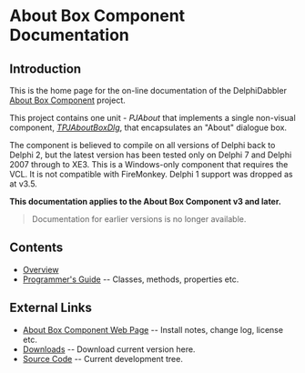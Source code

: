 # About Box Component Documentation

## Introduction

This is the home page for the on-line documentation of the DelphiDabbler [About Box Component](https://delphidabbler.com/software/aboutbox) project.

This project contains one unit - _PJAbout_ that implements a single non-visual component, [_TPJAboutBoxDlg_](./AboutBox/API/TPJAboutBoxDlg.md), that encapsulates an "About" dialogue box.

The component is believed to compile on all versions of Delphi back to Delphi 2, but the latest version has been tested only on Delphi 7 and Delphi 2007 through to XE3. This is a Windows-only component that requires the VCL. It is not compatible with FireMonkey. Delphi 1 support was dropped as at v3.5.

**This documentation applies to the About Box Component v3 and later.**

> Documentation for earlier versions is no longer available.

## Contents

* [Overview](./AboutBox/Overview.md)
* [Programmer's Guide](./AboutBox/API.md) -- Classes, methods, properties etc.

## External Links

* [About Box Component Web Page](https://delphidabbler.com/software/aboutbox) -- Install notes, change log, license etc.
* [Downloads](https://sourceforge.net/projects/ddablib/files/aboutbox/) -- Download current version here.
* [Source Code](https://sourceforge.net/p/ddablib/code/HEAD/tree/trunk/projects/envvars/) -- Current development tree.
